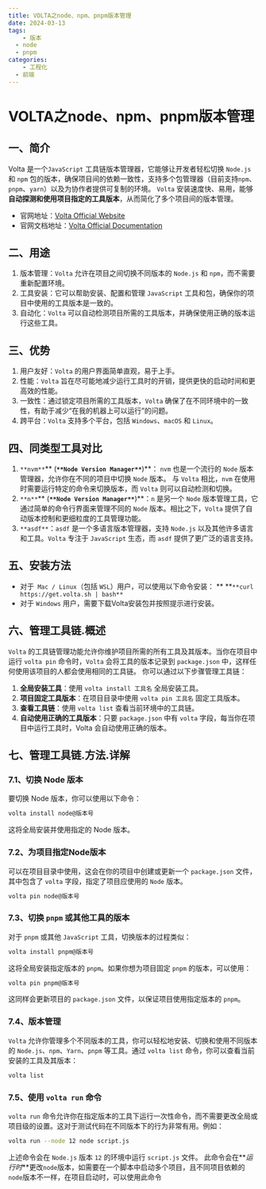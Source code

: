 ```yaml
---
title: VOLTA之node、npm、pnpm版本管理
date: 2024-03-13
tags:
	- 版本
  - node
  - pnpm
categories:
	- 工程化
  - 前端
---
```

# VOLTA之node、npm、pnpm版本管理

## 一、简介
Volta 是一个`JavaScript` 工具链版本管理器，它能够让开发者轻松切换 `Node.js` 和 `npm` 包的版本，确保项目间的依赖一致性，支持多个包管理器（目前支持`npm`、`pnpm`、`yarn`）以及为协作者提供可复制的环境。
`Volta` 安装速度快、易用，能够**自动探测和使用项目指定的工具版本**，从而简化了多个项目间的版本管理。

- 官网地址：[Volta Official Website](https://volta.sh/)
- 官网文档地址：[Volta Official Documentation](https://volta.sh/)
## 二、用途

1. 版本管理：`Volta` 允许在项目之间切换不同版本的 `Node.js` 和 `npm`，而不需要重新配置环境。
2. 工具安装：它可以帮助安装、配置和管理 `JavaScript` 工具和包，确保你的项目中使用的工具版本是一致的。
3. 自动化：`Volta` 可以自动检测项目所需的工具版本，并确保使用正确的版本运行这些工具。
## 三、优势

1. 用户友好：`Volta` 的用户界面简单直观，易于上手。
2. 性能：`Volta` 旨在尽可能地减少运行工具时的开销，提供更快的启动时间和更高效的性能。
3. 一致性：通过锁定项目所需的工具版本，`Volta` 确保了在不同环境中的一致性，有助于减少“在我的机器上可以运行”的问题。
4. 跨平台：`Volta` 支持多个平台，包括 `Windows`、`macOS` 和 `Linux`。
## 四、同类型工具对比

1. `**nvm**`** (**`**Node Version Manager**`**)**：
`nvm` 也是一个流行的 `Node` 版本管理器，允许你在不同的项目中切换 `Node` 版本。
与 `Volta` 相比，`nvm` 在使用时需要运行特定的命令来切换版本，而 `Volta` 则可以自动检测和切换。
2. `**n**`** (**`**Node Version Manager**`**)**：`n` 是另一个 `Node` 版本管理工具，它通过简单的命令行界面来管理不同的 `Node` 版本。相比之下，`Volta` 提供了自动版本控制和更细粒度的工具管理功能。
3. `**asdf**`：`asdf` 是一个多语言版本管理器，支持 `Node.js` 以及其他许多语言和工具。`Volta` 专注于 `JavaScript` 生态，而 `asdf` 提供了更广泛的语言支持。
## 五、安装方法

- 对于` Mac / Linux`（包括 `WSL`）用户，可以使用以下命令安装：
** **`**curl https://get.volta.sh | bash**`
- 对于 `Windows` 用户，需要下载Volta安装包并按照提示进行安装。
## 六、管理工具链.概述
`Volta` 的工具链管理功能允许你维护项目所需的所有工具及其版本。当你在项目中运行 `volta pin` 命令时，`Volta` 会将工具的版本记录到 `package.json` 中，这样任何使用该项目的人都会使用相同的工具链。
你可以通过以下步骤管理工具链：

1. **全局安装工具**：使用 `volta install 工具名` 全局安装工具。
2. **项目固定工具版本**：在项目目录中使用 `volta pin 工具名` 固定工具版本。
3. **查看工具链**：使用 `volta list` 查看当前环境中的工具链。
4. **自动使用正确的工具版本**：只要 `package.json` 中有 `volta` 字段，每当你在项目中运行工具时，Volta 会自动使用正确的版本。
## 七、管理工具链.方法.详解
### 7.1、切换 Node 版本
要切换 Node 版本，你可以使用以下命令：
```bash
volta install node@版本号
```
这将全局安装并使用指定的 Node 版本。
### 7.2、为项目指定Node版本
可以在项目目录中使用，这会在你的项目中创建或更新一个 `package.json` 文件，其中包含了 `volta` 字段，指定了项目应使用的 `Node` 版本。
```bash
volta pin node@版本号
```
### 7.3、切换 `pnpm` 或其他工具的版本
对于 `pnpm` 或其他 `JavaScript` 工具，切换版本的过程类似：
```bash
volta install pnpm@版本号
```
这将全局安装指定版本的 `pnpm`。如果你想为项目固定 `pnpm` 的版本，可以使用：
```bash
volta pin pnpm@版本号
```
这同样会更新项目的 `package.json` 文件，以保证项目使用指定版本的 `pnpm`。
### 7.4、版本管理
`Volta` 允许你管理多个不同版本的工具，你可以轻松地安装、切换和使用不同版本的 `Node.js`、`npm`、`Yarn`、`pnpm` 等工具。通过 `volta list` 命令，你可以查看当前安装的工具及其版本：
```bash
volta list
```
### 7.5、使用 `volta run` 命令
`volta run` 命令允许你在指定版本的工具下运行一次性命令，而不需要更改全局或项目级的设置。这对于测试代码在不同版本下的行为非常有用。例如：
```bash
volta run --node 12 node script.js
```
上述命令会在 `Node.js` 版本 `12` 的环境中运行 `script.js` 文件。
此命令会在**_运行时_**更改`node`版本，如需要在一个脚本中启动多个项目，且不同项目依赖的`node`版本不一样，在项目启动时，可以使用此命令





